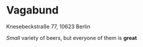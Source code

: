 # Vagabund

 Knesebeckstraße 77, 10623 Berlin 
 
 *Small* variety of beers, but everyone of them is **great**